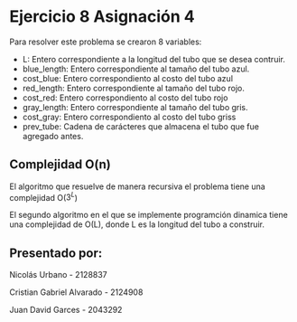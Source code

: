 # Ejercicio 8 Asignación 4

Para resolver este problema se crearon 8 variables:
- L: Entero correspondiente a la longitud del tubo que se desea contruir.
- blue_length: Entero correspondiente al tamaño del tubo azul.
- cost_blue: Entero correspondiento al costo del tubo azul
- red_length: Entero correspondiente al tamaño del tubo rojo.
- cost_red: Entero correspondiento al costo del tubo rojo
- gray_length: Entero correspondiente al tamaño del tubo gris.
- cost_gray: Entero correspondiento al costo del tubo griss
- prev_tube: Cadena de carácteres que almacena el tubo que fue agregado antes.

## Complejidad O(n)

El algoritmo que resuelve de manera recursiva el problema tiene una complejidad O($3^L$)

El segundo algoritmo en el que se implemente programción dinamica tiene una complejidad de O(L), donde L es la longitud del tubo a construir.

## Presentado por:
Nicolás Urbano - 2128837 <p>
Cristian Gabriel Alvarado - 2124908 <p>
Juan David Garces - 2043292 <p>
